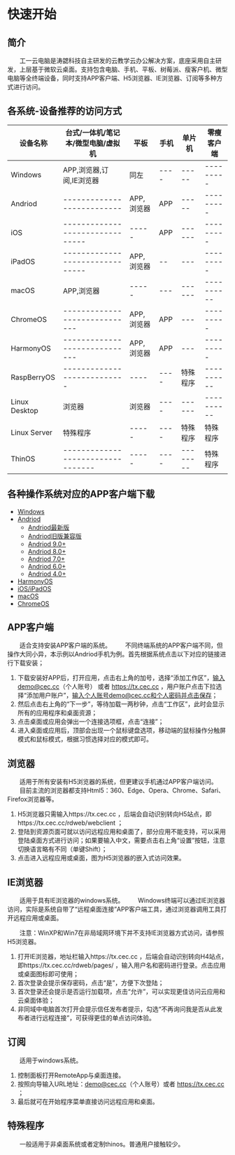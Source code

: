 # 快速开始
## 简介
&emsp;&emsp;工一云电脑是涛勰科技自主研发的云教学云办公解决方案，底座采用自主研发，上层基于微软云桌面。支持包含电脑、手机、平板、树莓派、瘦客户机、微型电脑等全终端设备，同时支持APP客户端、H5浏览器、IE浏览器、订阅等多种方式进行访问。

## 各系统-设备推荐的访问方式
|设备名称|台式/一体机/笔记本/微型电脑/虚拟机|平板|手机|单片机|零瘦客户端|
|--------|--------------------------------|----|----|-----|----------|
|Windows  |   APP,浏览器,订阅,IE浏览器     | 同左|----|-----|---------|
|Andriod  | --------------------------|APP,浏览器|APP|-----|---------|
|iOS      |-------------------------------|-----|APP|------|---------|
|iPadOS   |-------------------------------|APP,浏览器|--|---|---------|
|macOS    |         APP,浏览器            |-----|---|------|----------|
|ChromeOS |-----------------------------|APP,浏览器|APP|---|---------|
|HarmonyOS|-----------------------------|APP,浏览器|APP|---|---------|
|RaspBerryOS|---------------------------|----|----|特殊程序|----------|
|Linux Desktop|        浏览器            |浏览器|----|------|----------|
|Linux Server|        特殊程序            |-----|----|特殊程序|特殊程序|
|ThinOS|---------------------------------|-----|----|--------|特殊程序|

<!-- * Windows+台式/笔记本/微型电脑：浏览器、IE浏览器、订阅
* Andriod/HarmonyOS/iOS+手机：APP客户端
* Andriod/HarmonyOS/iPadOS/macOS/ChromeOS+平板/一体机/笔记本：APP客户端、浏览器
* Linux Desktop(RaspBerryOS, Ubuntu, Debian, Centos, Redhat...)+单片机/虚拟机/台式/笔记本/微型电脑：浏览器
* Linux Server(RaspBerryOS, Ubuntu, Debian, Centos, Redhat...)+单片机/虚拟机/台式/笔记本/微型电脑：特殊程序
* ThinOS(Dell, HP...)+瘦客户端：特殊程序 -->

## 各种操作系统对应的APP客户端下载
* [Windows](https://tx.cec.cc/RDWeb/Pages/downloads/Microsoft_Remote_Desktop_for_Windows.msi)
* [Andriod](https://play.google.com/store/apps/details?id=com.microsoft.rdc.androidx&pli=1)
  * [Andriod最新版](https://tx.cec.cc/RDWeb/Pages/downloads/Microsoft_Remote_Desktop_for_Andriod_Latest.apk)
  * [Andriod旧版兼容版](https://tx.cec.cc/RDWeb/Pages/downloads/Microsoft_Remote_Desktop_for_Andriod_Old.apk)
  * [Andriod 9.0+](https://tx.cec.cc/RDWeb/Pages/downloads/Microsoft_Remote_Desktop_for_Andriod9.0.apk)
  * [Andriod 8.0+](https://tx.cec.cc/RDWeb/Pages/downloads/Microsoft_Remote_Desktop_for_Andriod8.0.apk)
  * [Andriod 7.0+](https://tx.cec.cc/RDWeb/Pages/downloads/Microsoft_Remote_Desktop_for_Andriod7.0.apk)
  * [Andriod 6.0+](https://tx.cec.cc/RDWeb/Pages/downloads/Microsoft_Remote_Desktop_for_Andriod6.0.apk)
  * [Andriod 4.0+](https://tx.cec.cc/RDWeb/Pages/downloads/Microsoft_Remote_Desktop_for_Andriod4.0.apk)
* [HarmonyOS](https://tx.cec.cc/RDWeb/Pages/downloads/Microsoft_Remote_Desktop_for_HarmonyOS.apk)
* [iOS/iPadOS](https://apps.apple.com/cn/app/microsoft-yuan-cheng-zhuo/id714464092)
* [macOS](https://apps.apple.com/us/app/microsoft-remote-desktop/id1295203466)
* [ChromeOS](https://play.google.com/store/apps/details?id=com.microsoft.rdc.androidx&pli=1)


## APP客户端
&emsp;&emsp;适合支持安装APP客户端的系统。
&emsp;&emsp;不同终端系统的APP客户端不同，但操作大同小异，本示例以Andriod手机为例。首先根据系统点击以下对应的链接进行下载安装；
1. 下载安装好APP后，打开应用，点击右上角的加号，选择“添加工作区”，输入demo@cec.cc（个人账号） 或者 https://tx.cec.cc ，用户账户点击下拉选择“添加用户账户”，输入个人账号demo@cec.cc和个人密码并点击保存；
2. 然后点击右上角的“下一步”，等待加载一两秒钟，点击“工作区”，此时会显示所有的应用程序和桌面资源；
3. 点击桌面或应用会弹出一个连接选项框，点击“连接”；
4. 进入桌面或应用后，顶部会出现一个鼠标键盘选项，移动端的鼠标操作分触屏模式和鼠标模式，根据习惯选择对应的模式即可。

## 浏览器
&emsp;&emsp;适用于所有安装有H5浏览器的系统，但更建议手机通过APP客户端访问。
&emsp;&emsp;目前主流的浏览器都支持Html5：360、Edge、Opera、Chrome、Safari、Firefox浏览器等。
1. H5浏览器只需输入https://tx.cec.cc ，后端会自动识别转向H5站点，即https://tx.cec.cc/rdweb/webclient ；
2. 登陆到资源页面可就以访问远程应用和桌面了，部分应用不能支持，可以采用登陆桌面方式进行访问；如果要输入中文，需要点击右上角“设置”按钮，注意切换语言略有不同（单键Shift）；
3. 点击进入远程应用或桌面，图为H5浏览器的嵌入式访问效果。

## IE浏览器
&emsp;&emsp;适用于具有IE浏览器的windows系统。
&emsp;&emsp;Windows终端可以通过IE浏览器访问，实际是系统自带了“远程桌面连接”APP客户端工具，通过浏览器调用工具打开远程应用或桌面。

&emsp;&emsp;注意：WinXP和Win7在非局域网环境下并不支持IE浏览器方式访问，请参照H5浏览器。

1. 打开IE浏览器，地址栏输入https://tx.cec.cc ，后端会自动识别转向H4站点，即https://tx.cec.cc/rdweb/pages/ ，输入用户名和密码进行登录。点击应用或桌面图标即可使用；
2. 首次登录会提示保存密码，点击“是”，方便下次登陆；
3. 首次登录还会提示是否运行加载项，点击“允许”，可以实现更佳访问云应用和云桌面体验；
4. 非同域中电脑首次打开会提示信任发布者提示，勾选“不再询问我是否从此发布者进行远程连接”，可获得更佳的单点访问体验。


## 订阅
&emsp;&emsp;适用于windows系统。
1. 控制面板打开RemoteApp与桌面连接。
2. 按照向导输入URL地址：demo@cec.cc（个人账号）或者 https://tx.cec.cc ；
3. 最后就可在开始程序菜单直接访问远程应用和桌面。

## 特殊程序
&emsp;&emsp;一般适用于非桌面系统或者定制thinos。普通用户接触较少。

